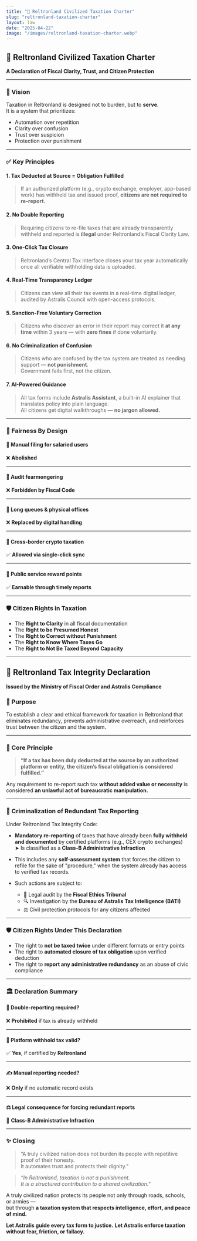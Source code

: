 ```yaml
---
title: "📜 Reltronland Civilized Taxation Charter"
slug: "reltronland-taxation-charter"
layout: law
date: "2025-04-22"
image: "/images/reltronland-taxation-charter.webp"
---
```


## 📜 Reltronland Civilized Taxation Charter  
**A Declaration of Fiscal Clarity, Trust, and Citizen Protection**

---

### 🧠 Vision  
Taxation in Reltronland is designed not to burden, but to **serve**.  
It is a system that prioritizes:

- Automation over repetition  
- Clarity over confusion  
- Trust over suspicion  
- Protection over punishment

---

### ✅ Key Principles

#### 1. **Tax Deducted at Source = Obligation Fulfilled**
> If an authorized platform (e.g., crypto exchange, employer, app-based work) has withheld tax and issued proof, **citizens are not required to re-report.**

#### 2. **No Double Reporting**
> Requiring citizens to re-file taxes that are already transparently withheld and reported is **illegal** under Reltronland’s Fiscal Clarity Law.

#### 3. **One-Click Tax Closure**
> Reltronland’s Central Tax Interface closes your tax year automatically once all verifiable withholding data is uploaded.

#### 4. **Real-Time Transparency Ledger**
> Citizens can view all their tax events in a real-time digital ledger, audited by Astralis Council with open-access protocols.

#### 5. **Sanction-Free Voluntary Correction**
> Citizens who discover an error in their report may correct it **at any time** within 3 years — with **zero fines** if done voluntarily.

#### 6. **No Criminalization of Confusion**
> Citizens who are confused by the tax system are treated as needing support — **not punishment**.  
> Government fails first, not the citizen.

#### 7. **AI-Powered Guidance**
> All tax forms include **Astralis Assistant**, a built-in AI explainer that translates policy into plain language.  
> All citizens get digital walkthroughs — **no jargon allowed.**

---

### 🧾 Fairness By Design

#### 📌 Manual filing for salaried users  
❌ **Abolished**

---

#### 📌 Audit fearmongering  
❌ **Forbidden by Fiscal Code**

---

#### 📌 Long queues & physical offices  
❌ **Replaced by digital handling**

---

#### 📌 Cross-border crypto taxation  
✅ **Allowed via single-click sync**

---

#### 📌 Public service reward points  
✅ **Earnable through timely reports**

---

### 🛡️ Citizen Rights in Taxation

- The **Right to Clarity** in all fiscal documentation  
- The **Right to be Presumed Honest**  
- The **Right to Correct without Punishment**  
- The **Right to Know Where Taxes Go**  
- The **Right to Not Be Taxed Beyond Capacity**

---

## 🧾 Reltronland Tax Integrity Declaration  
**Issued by the Ministry of Fiscal Order and Astralis Compliance**

### 📌 Purpose  
To establish a clear and ethical framework for taxation in Reltronland that eliminates redundancy, prevents administrative overreach, and reinforces trust between the citizen and the system.

---

### 🧠 Core Principle  

> **“If a tax has been duly deducted at the source by an authorized platform or entity, the citizen’s fiscal obligation is considered fulfilled.”**

Any requirement to re-report such tax **without added value or necessity** is considered **an unlawful act of bureaucratic manipulation.**

---

### 🚫 Criminalization of Redundant Tax Reporting

Under Reltronland Tax Integrity Code:

- **Mandatory re-reporting** of taxes that have already been **fully withheld and documented** by certified platforms (e.g., CEX crypto exchanges)  
  ➤ Is classified as a **Class-B Administrative Infraction**

- This includes any **self-assessment system** that forces the citizen to refile for the sake of "procedure," when the system already has access to verified tax records.

- Such actions are subject to:
  - 🛑 Legal audit by the **Fiscal Ethics Tribunal**  
  - 🔍 Investigation by the **Bureau of Astralis Tax Intelligence (BATI)**  
  - ⚖️ Civil protection protocols for any citizens affected

---

### 🛡️ Citizen Rights Under This Declaration

- The right to **not be taxed twice** under different formats or entry points
- The right to **automated closure of tax obligation** upon verified deduction
- The right to **report any administrative redundancy** as an abuse of civic compliance

---

### 🏛️ Declaration Summary

#### 🧩 Double-reporting required?  
❌ **Prohibited** if tax is already withheld

---

#### 🧾 Platform withhold tax valid?  
✅ **Yes**, if certified by **Reltronland**

---

#### ✍️ Manual reporting needed?  
❌ **Only** if no automatic record exists

---

#### ⚖️ Legal consequence for forcing redundant reports  
🛑 **Class-B Administrative Infraction**

---

### ✨ Closing

> “A truly civilized nation does not burden its people with repetitive proof of their honesty.  
> It automates trust and protects their dignity.”

> _“In Reltronland, taxation is not a punishment.  
> It is a structured contribution to a shared civilization.”_

A truly civilized nation protects its people not only through roads, schools, or armies —  
but through **a taxation system that respects intelligence, effort, and peace of mind.**

**Let Astralis guide every tax form to justice.**
**Let Astralis enforce taxation without fear, friction, or fallacy.**

